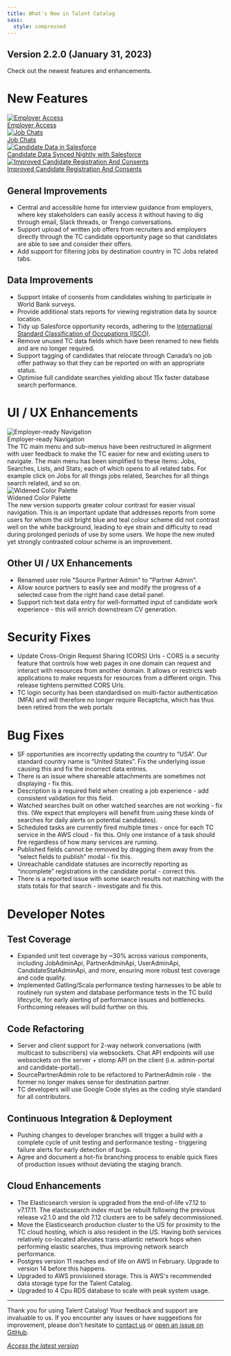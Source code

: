```yaml
---
title: What's New in Talent Catalog
sass:
  style: compressed
---
```


## Version 2.2.0 (January 31, 2023)

Check out the newest features and enhancements.

# New Features

<div class="card-container">

  <a href="./v220/employer_access" class="card">
    <img src="./assets/images/v220/EmployerAccess.png" alt="Employer Access" class="card-image">
    <div class="card-title">Employer Access</div>
  </a>

  <a href="./v220/job_chats" class="card">
    <img src="./assets/images/v220/JobChats.png" alt="Job Chats" class="card-image">
    <div class="card-title">Job Chats</div>
  </a>

</div>

<div class="card-container">

  <a href="./v220/candidate_data_in_salesforce" class="card">
    <img src="./assets/images/v220/CandidateDataInSalesforce.png" 
            alt="Candidate Data in Salesforce" class="card-image">
    <div class="card-title">Candidate Data Synced Nightly with Salesforce</div>
  </a>

  <a href="./v220/candidate_registration_and_consents" class="card">
    <img src="./assets/images/v220/CandidateRegistrationAndConsents.png" 
            alt="Improved Candidate Registration And Consents" class="card-image">
    <div class="card-title">Improved Candidate Registration And Consents</div>
  </a>

</div>

## General Improvements

- Central and accessible home for interview guidance from employers, where key stakeholders can easily access it 
without having to dig through email, Slack threads, or Trengo conversations.
- Support upload of written job offers from recruiters and employers directly through the TC
candidate opportunity page so that candidates are able to see and consider their offers.
- Add support for filtering jobs by destination country in TC Jobs related tabs.

## Data Improvements

- Support intake of consents from candidates wishing to participate in World Bank surveys.
- Provide additional stats reports for viewing registration data by source location.
- Tidy up Salesforce opportunity records, adhering to the <a href="https://www.ilo.org/public/english/bureau/stat/isco/index.htm">
International Standard Classification of Occupations (ISCO)</a>.
- Remove unused TC data fields which have been renamed to new fields and are no longer required.
- Support tagging of candidates that relocate through Canada’s no job offer pathway so that they can 
be reported on with an appropriate status.
- Optimise full candidate searches yielding about 15x faster database search performance.

# UI / UX Enhancements

<div class="card-container">

  <div class="card-no-border">
    <img src="./assets/images/v220/EmployerReadyNavigation.png" alt="Employer-ready Navigation" class="card-image">
    <div class="card-body">
      <div class="card-title">Employer-ready Navigation</div>
      <div class="card-description">
        The TC main menu and sub-menus have been restructured in alignment with user feedback to make
the TC easier for new and existing users to navigate. The main menu has been simplified to these items: 
Jobs, Searches, Lists, and Stats; each of which opens to all related tabs. For example click on Jobs for all things
jobs related, Searches for all things search related, and so on.
      </div>
    </div>
  </div>

  <div class="card-no-border">
    <img src="./assets/images/v220/WidenedColorPalette.png" alt="Widened Color Palette" class="card-image">
    <div class="card-body">
      <div class="card-title">Widened Color Palette</div>
      <div class="card-description">
        The new version supports greater colour contrast for easier visual navigation. This is an important 
update that addresses reports from some users for whom the old bright blue and teal colour scheme did not contrast 
well on the white background, leading to eye strain and difficulty to read during prolonged periods 
of use by some users. We hope the new muted yet strongly contrasted colour scheme is an improvement.
      </div>
    </div>
  </div>

</div>

## Other UI / UX Enhancements

- Renamed user role "Source Partner Admin" to "Partner Admin".
- Allow source partners to easily see and modify the progress of a selected case from the right hand case detail panel.
- Support rich text data entry for well-formatted input of candidate work experience - this will enrich downstream CV generation.


# Security Fixes

- Update Cross-Origin Request Sharing (CORS) Urls - CORS is a security feature that controls how web 
pages in one domain can request and interact with resources from another domain. It allows or 
restricts web applications to make requests for resources from a different origin. This release 
tightens permitted CORS Urls.
- TC login security has been standardised on multi-factor authentication (MFA) and will therefore 
no longer require Recaptcha, which has thus been retired from the web portals


# Bug Fixes

- SF opportunities are incorrectly updating the country to “USA”. Our standard country name is “United States”. Fix the underlying issue causing this and fix the incorrect data entries.
- There is an issue where shareable attachments are sometimes not displaying - fix this.
- Description is a required field when creating a job experience - add consistent validation for this field.
- Watched searches built on other watched searches are not working - fix this. (We expect that employers will benefit from using these kinds of searches for daily alerts on potential candidates).
- Scheduled tasks are currently fired multiple times - once for each TC service in the AWS cloud - fix this. Only one instance of a task should fire regardless of how many services are running.
- Published fields cannot be removed by dragging them away from the “select fields to publish” modal - fix this.
- Unreachable candidate statuses are incorrectly reporting as “incomplete” registrations in the candidate portal - correct this.
- There is a reported issue with some search results not matching with the stats totals for that search - investigate and fix this.


# Developer Notes

## Test Coverage

- Expanded unit test coverage by ~30% across various components, including JobAdminApi, PartnerAdminApi, UserAdminApi, CandidateStatAdminApi, 
and more, ensuring more robust test coverage and code quality.
- Implemented Gatling/Scala performance testing harnesses to be able to routinely run system and 
database performance tests in the TC build lifecycle, for early alerting of performance issues and 
bottlenecks. Forthcoming releases will build further on this.

## Code Refactoring
- Server and client support for 2-way network conversations (with multicast to subscribers) via 
websockets. Chat API endpoints will use websockets on the server + stomp API on the client (i.e. 
admin-portal and candidate-portal)..
- SourcePartnerAdmin role to be refactored to PartnerAdmin role - the former no longer makes sense for destination partner.
- TC developers will use Google Code styles as the coding style standard for all contributors.

## Continuous Integration & Deployment
- Pushing changes to developer branches will trigger a build with a complete cycle of unit testing and performance testing - triggering failure alerts for early detection of bugs.
- Agree and document a hot-fix branching process to enable quick fixes of production issues without deviating the staging branch.

## Cloud Enhancements
- The Elasticsearch version is upgraded from the end-of-life v7.12 to v7.17.11. The elasticsearch index must be rebuilt following the previous release v2.1.0 and the old 7.12 clusters are to be safely decommissioned.
- Move the Elasticsearch production cluster to the US for proximity to the TC cloud hosting, which is also resident in the US. 
Having both services relatively co-located alleviates trans-atlantic network hops when performing elastic searches, thus improving network search performance.
- Postgres version 11 reaches end of life on AWS in February. Upgrade to version 14 before this happens.
- Upgraded to AWS provisioned storage. This is AWS's recommended data storage type for the Talent Catalog.
- Upgraded to 4 Cpu RDS database to scale with peak system usage.



---

Thank you for using Talent Catalog! Your feedback and support are invaluable to us. If you encounter any issues or have
suggestions for improvement, please don't hesitate to [contact us](mailto:support@talentcatalog.net) or
[open an issue on GitHub](https://github.com/Talent-Catalog/talentcatalog/issues).

*[Access the latest version](https://tctalent.org/admin-portal/login)*
